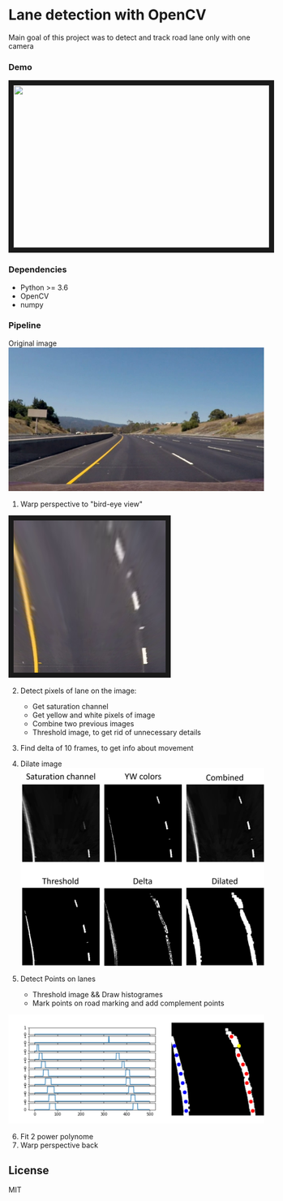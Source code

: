 # Lane detection with OpenCV
Main goal of this project was to detect and track road lane only with one camera
### Demo
<a href="http://www.youtube.com/watch?feature=player_embedded&v=Cr9Jy1n9ZdU
" target="_blank"><img src="http://img.youtube.com/vi/Cr9Jy1n9ZdU/0.jpg" 
 width="640" height="320" border="10" /></a>
### Dependencies
* Python >= 3.6 
* OpenCV
* numpy

### Pipeline

Original image
<img src="https://github.com/MarkiianAtUCU/LaneDetection/blob/master/content/img_0.png"/>
1. Warp perspective to "bird-eye view"
<img src="https://github.com/MarkiianAtUCU/LaneDetection/blob/master/content/img_1.png" width="300" height="300" border="10" />


2. Detect pixels of lane on the image:
    * Get saturation channel
    * Get yellow and white pixels of image
    * Combine two previous images
    * Threshold image, to get rid of unnecessary details
3. Find delta of 10 frames, to get info about movement
4. Dilate image
    <img src="https://github.com/MarkiianAtUCU/LaneDetection/blob/master/content/Step_2.png"/>

5. Detect Points on lanes
    * Threshold image && Draw histogrames
    * Mark points on road marking and add complement points

<img src="https://github.com/MarkiianAtUCU/LaneDetection/blob/master/content/Step_3.png" />

6. Fit 2 power polynome
7. Warp perspective back

License
----

MIT